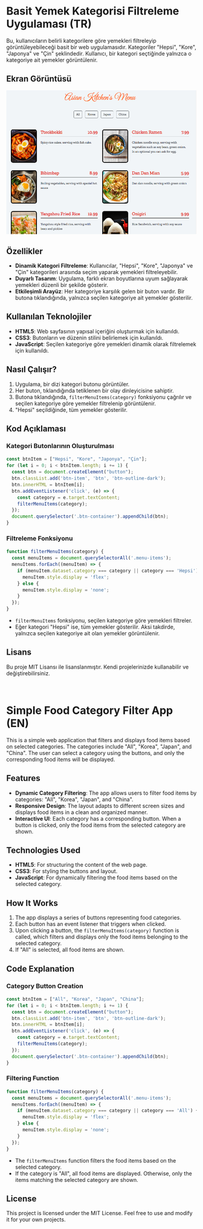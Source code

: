 # Basit Yemek Kategorisi Filtreleme Uygulaması (TR)

Bu, kullanıcıların belirli kategorilere göre yemekleri filtreleyip görüntüleyebileceği basit bir web uygulamasıdır. Kategoriler "Hepsi", "Kore", "Japonya" ve "Çin" şeklindedir. Kullanıcı, bir kategori seçtiğinde yalnızca o kategoriye ait yemekler görüntülenir.

## Ekran Görüntüsü
![screenshot](/screenshot/ss.png)

## Özellikler

- **Dinamik Kategori Filtreleme**: Kullanıcılar, "Hepsi", "Kore", "Japonya" ve "Çin" kategorileri arasında seçim yaparak yemekleri filtreleyebilir.
- **Duyarlı Tasarım**: Uygulama, farklı ekran boyutlarına uyum sağlayarak yemekleri düzenli bir şekilde gösterir.
- **Etkileşimli Arayüz**: Her kategoriye karşılık gelen bir buton vardır. Bir butona tıklandığında, yalnızca seçilen kategoriye ait yemekler gösterilir.

## Kullanılan Teknolojiler

- **HTML5**: Web sayfasının yapısal içeriğini oluşturmak için kullanıldı.
- **CSS3**: Butonların ve düzenin stilini belirlemek için kullanıldı.
- **JavaScript**: Seçilen kategoriye göre yemekleri dinamik olarak filtrelemek için kullanıldı.

## Nasıl Çalışır?

1. Uygulama, bir dizi kategori butonu görüntüler.
2. Her buton, tıklandığında tetiklenen bir olay dinleyicisine sahiptir.
3. Butona tıklandığında, `filterMenuItems(category)` fonksiyonu çağrılır ve seçilen kategoriye göre yemekler filtrelenip görüntülenir.
4. "Hepsi" seçildiğinde, tüm yemekler gösterilir.

## Kod Açıklaması

### Kategori Butonlarının Oluşturulması
```javascript
const btnItem = ["Hepsi", "Kore", "Japonya", "Çin"];
for (let i = 0; i < btnItem.length; i += 1) {
  const btn = document.createElement("button");
  btn.classList.add('btn-item', 'btn', 'btn-outline-dark');
  btn.innerHTML = btnItem[i];
  btn.addEventListener('click', (e) => {
    const category = e.target.textContent;
    filterMenuItems(category);
  });
  document.querySelector('.btn-container').appendChild(btn);
}
```
### Filtreleme Fonksiyonu

```javascript
function filterMenuItems(category) {
  const menuItems = document.querySelectorAll('.menu-items');
  menuItems.forEach((menuItem) => {
    if (menuItem.dataset.category === category || category === 'Hepsi') {
      menuItem.style.display = 'flex';
    } else {
      menuItem.style.display = 'none';
    }
  });
}
```
- ```filterMenuItems``` fonksiyonu, seçilen kategoriye göre yemekleri filtreler.
- Eğer kategori "Hepsi" ise, tüm yemekler gösterilir. Aksi takdirde, yalnızca seçilen kategoriye ait olan yemekler görüntülenir.

## Lisans
Bu proje MIT Lisansı ile lisanslanmıştır. Kendi projelerinizde kullanabilir ve değiştirebilirsiniz.
<br><br><br>

# Simple Food Category Filter App (EN)

This is a simple web application that filters and displays food items based on selected categories. The categories include "All", "Korea", "Japan", and "China". The user can select a category using the buttons, and only the corresponding food items will be displayed.

## Features

- **Dynamic Category Filtering**: The app allows users to filter food items by categories: "All", "Korea", "Japan", and "China".
- **Responsive Design**: The layout adapts to different screen sizes and displays food items in a clean and organized manner.
- **Interactive UI**: Each category has a corresponding button. When a button is clicked, only the food items from the selected category are shown.

## Technologies Used

- **HTML5**: For structuring the content of the web page.
- **CSS3**: For styling the buttons and layout.
- **JavaScript**: For dynamically filtering the food items based on the selected category.

## How It Works

1. The app displays a series of buttons representing food categories.
2. Each button has an event listener that triggers when clicked.
3. Upon clicking a button, the `filterMenuItems(category)` function is called, which filters and displays only the food items belonging to the selected category.
4. If "All" is selected, all food items are shown.

## Code Explanation

### Category Button Creation
```javascript
const btnItem = ["All", "Korea", "Japan", "China"];
for (let i = 0; i < btnItem.length; i += 1) {
  const btn = document.createElement("button");
  btn.classList.add('btn-item', 'btn', 'btn-outline-dark');
  btn.innerHTML = btnItem[i];
  btn.addEventListener('click', (e) => {
    const category = e.target.textContent;
    filterMenuItems(category);
  });
  document.querySelector('.btn-container').appendChild(btn);
}
```
### Filtering Function
```javascript
function filterMenuItems(category) {
  const menuItems = document.querySelectorAll('.menu-items');
  menuItems.forEach((menuItem) => {
    if (menuItem.dataset.category === category || category === 'All') {
      menuItem.style.display = 'flex';
    } else {
      menuItem.style.display = 'none';
    }
  });
}
```
- The ```filterMenuItems``` function filters the food items based on the selected category.
- If the category is "All", all food items are displayed. Otherwise, only the items matching the selected category are shown.

## License

This project is licensed under the MIT License. Feel free to use and modify it for your own projects.


